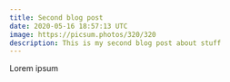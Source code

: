 ```yaml
---
title: Second blog post
date: 2020-05-16 18:57:13 UTC
image: https://picsum.photos/320/320
description: This is my second blog post about stuff
---
```


Lorem ipsum
